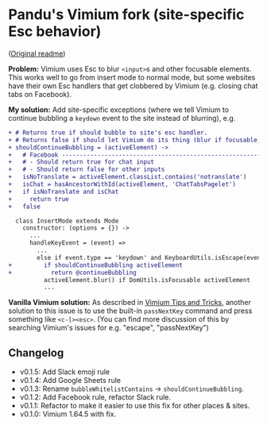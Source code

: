 # Pandu's Vimium fork (site-specific Esc behavior)

([Original readme](./ORIGINAL_README.md))

**Problem:** Vimium uses Esc to blur `<input>`s and other focusable elements.
This works well to go from insert mode to normal mode, but some websites have
their own Esc handlers that get clobbered by Vimium (e.g. closing chat tabs on
Facebook).

**My solution:** Add site-specific exceptions (where we tell Vimium to
continue bubbling a `keydown` event to the site instead of blurring), e.g.

```diff
+ # Returns true if should bubble to site's esc handler.
+ # Returns false if should let Vimium do its thing (blur if focusable, ...)
+ shouldContinueBubbling = (activeElement) ->
+   # Facebook -----------------------------------------------------------------
+   # - Should return true for chat input
+   # - Should return false for other inputs
+   isNoTranslate = activeElement.classList.contains('notranslate')
+   isChat = hasAncestorWithId(activeElement, 'ChatTabsPagelet')
+   if isNoTranslate and isChat
+     return true
+   false

  class InsertMode extends Mode
    constructor: (options = {}) ->
      ...
      handleKeyEvent = (event) =>
        ...
        else if event.type == 'keydown' and KeyboardUtils.isEscape(event)
+         if shouldContinueBubbling activeElement
+           return @continueBubbling
          activeElement.blur() if DomUtils.isFocusable activeElement
          ...
```

**Vanilla Vimium solution:** As described in [Vimium Tips and
Tricks][vimium-tips], another solution to this issue is to use the built-in
`passNextKey` command and press something like `<c-[><esc>`. (You can find
more discussion of this by searching Vimium's issues for e.g. "escape",
"passNextKey")

## Changelog

- v0.1.5: Add Slack emoji rule
- v0.1.4: Add Google Sheets rule
- v0.1.3: Rename `bubbleWhitelistContains` -> `shouldContinueBubbling`.
- v0.1.2: Add Facebook rule, refactor Slack rule.
- v0.1.1: Refactor to make it easier to use this fix for other places & sites.
- v0.1.0: Vimium 1.64.5 with fix.


[vimium-tips]: https://github.com/philc/vimium/wiki/Tips-and-Tricks#using-the-escape-key-in-inputs
